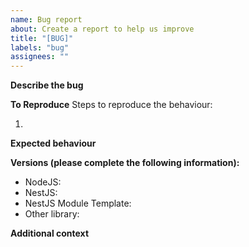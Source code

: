 ```yaml
---
name: Bug report
about: Create a report to help us improve
title: "[BUG]"
labels: "bug"
assignees: ""
---
```


**Describe the bug**

<!-- A clear and concise description of what the bug is. -->

**To Reproduce**
Steps to reproduce the behaviour:

1.

**Expected behaviour**

<!-- A clear and concise description of what you expected to happen. -->

**Versions (please complete the following information):**

- NodeJS:
- NestJS:
- NestJS Module Template:
- Other library:

**Additional context**

<!-- Add any other context about the problem here. -->
